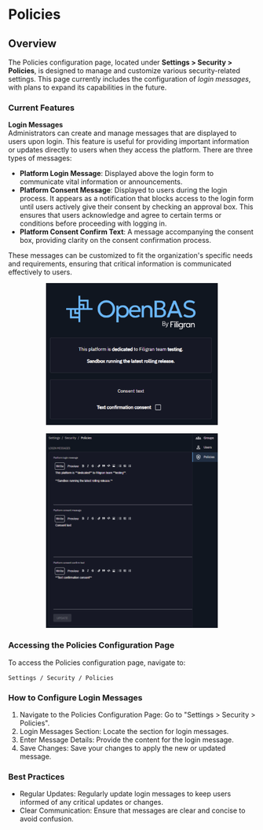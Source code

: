 # Policies

## Overview

The Policies configuration page, located under **Settings > Security > Policies**, is designed to manage and customize various security-related settings. 
This page currently includes the configuration of _login messages_, with plans to expand its capabilities in the future.  

### Current Features

**Login Messages**   
Administrators can create and manage messages that are displayed to users upon login. This feature is useful for providing important information or updates directly to users when they access the platform.
  There are three types of messages:
  * **Platform Login Message**: Displayed above the login form to communicate vital information or announcements.
  * **Platform Consent Message**: Displayed to users during the login process. It appears as a notification that blocks access to the login form until users actively give their consent by checking an approval box. This ensures that users acknowledge and agree to certain terms or conditions before proceeding with logging in.
  * **Platform Consent Confirm Text**: A message accompanying the consent box, providing clarity on the consent confirmation process.

These messages can be customized to fit the organization's specific needs and requirements, ensuring that critical information is communicated effectively to users.

<p align="center">
<img src="assets/login.png" width="350">
</p>
<p align="center">
<img src="assets/policies-conf.png" width="350">
</p>

### Accessing the Policies Configuration Page

To access the Policies configuration page, navigate to:

    Settings / Security / Policies  

### How to Configure Login Messages

  1. Navigate to the Policies Configuration Page: Go to "Settings > Security > Policies".
  2. Login Messages Section: Locate the section for login messages.  
  3. Enter Message Details: Provide the content for the login message.  
  4. Save Changes: Save your changes to apply the new or updated message.  

### Best Practices

  * Regular Updates: Regularly update login messages to keep users informed of any critical updates or changes.
  * Clear Communication: Ensure that messages are clear and concise to avoid confusion.
